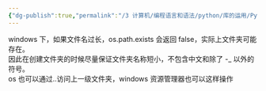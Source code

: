 ```yaml
---
{"dg-publish":true,"permalink":"/3 计算机/编程语言和语法/python/库的运用/Python os/","title":"Python os"}
---
```



windows 下，如果文件名过长，os.path.exists 会返回 false，实际上文件夹可能存在。  
因此在创建文件夹的时候尽量保证文件夹名称短小，不包含中文和除了 -\_ 以外的符号。  
os 也可以通过..访问上一级文件夹，windows 资源管理器也可以这样操作